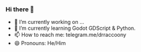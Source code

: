 ### Hi there 👋

- 🔭 I’m currently working on ...
- 🌱 I’m currently learning Godot GDScript & Python.
- 📫 How to reach me: telegram.me/drraccoony
- 😄 Pronouns: He/Him

